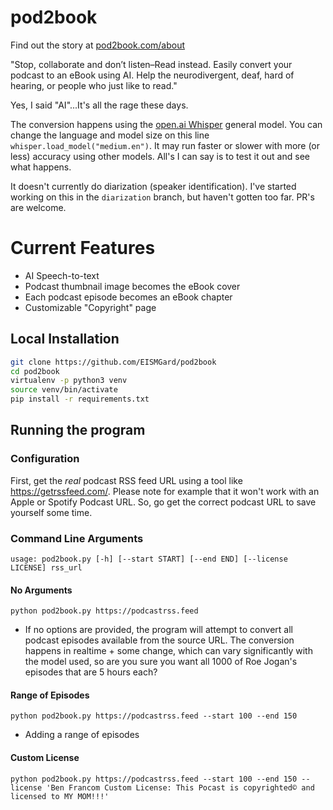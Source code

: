 # pod2book

Find out the story at [pod2book.com/about](pod2book.com/about)

"Stop, collaborate and don’t listen–Read instead. Easily convert your podcast to an eBook using AI. Help the neurodivergent, deaf, hard of hearing, or people who just like to read." 

Yes, I said "AI"...It's all the rage these days.

The conversion happens using the [open.ai Whisper](https://openai.com/index/whisper/) general model.
You can change the language and model size on this line `whisper.load_model("medium.en")`. It may run faster or slower with more (or less) accuracy using other models. All's I can say is to test it out and see what happens.

It doesn't currently do diarization (speaker identification). I've started working on this in the `diarization` branch, but haven't gotten too far. PR's are welcome.

# Current Features
* AI Speech-to-text
* Podcast thumbnail image becomes the eBook cover
* Each podcast episode becomes an eBook chapter
* Customizable "Copyright" page

## Local Installation

```sh
git clone https://github.com/EISMGard/pod2book
cd pod2book
virtualenv -p python3 venv
source venv/bin/activate
pip install -r requirements.txt
```

## Running the program

### Configuration
First, get the *real* podcast RSS feed URL using a tool like https://getrssfeed.com/. Please note for example that it won't work with an Apple or Spotify Podcast URL. So, go get the correct podcast URL to save yourself some time.

### Command Line Arguments
`usage: pod2book.py [-h] [--start START] [--end END] [--license LICENSE] rss_url`

#### No Arguments

`python pod2book.py https://podcastrss.feed`
* If no options are provided, the program will attempt to convert all podcast episodes available from the source URL. The conversion happens in realtime + some change, which can vary significantly with the model used, so are you sure you want all 1000 of Roe Jogan's episodes that are 5 hours each?

#### Range of Episodes

`python pod2book.py https://podcastrss.feed --start 100 --end 150`
* Adding a range of episodes

#### Custom License

`python pod2book.py https://podcastrss.feed --start 100 --end 150 --license 'Ben Francom Custom License: This Pocast is copyrighted© and licensed to MY MOM!!!'`